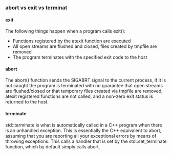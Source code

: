 ### abort vs exit vs terminat

#### exit
The following things happen when a program calls exit():

- Functions registered by the atexit function are executed
- All open streams are flushed and closed, files created by tmpfile are removed
- The program terminates with the specified exit code to the host

#### abort
The abort() function sends the SIGABRT signal to the current process, 
if it is not caught the program is terminated with no guarantee that open streams 
are flushed/closed or that temporary files created via tmpfile are removed, 
atexit registered functions are not called, and a non-zero exit status is returned to the host.

#### terminate
std::terminate is what is automatically called in a C++ program when there is an unhandled exception. 
This is essentially the C++ equivalent to abort, assuming that you are reporting all your exceptional errors by means of throwing exceptions. 
This calls a handler that is set by the std::set_terminate function, 
which by default simply calls abort.
